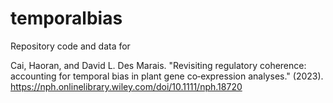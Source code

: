 # temporalbias
Repository code and data for 

Cai, Haoran, and David L. Des Marais. "Revisiting regulatory coherence: accounting for temporal bias in plant gene co‐expression analyses." (2023). 
https://nph.onlinelibrary.wiley.com/doi/10.1111/nph.18720
